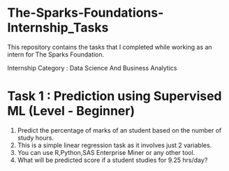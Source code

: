 # The-Sparks-Foundations-Internship_Tasks
This repository contains the tasks that I completed while working as an intern for The Sparks Foundation.

Internship Category : Data Science And Business Analytics

# Task 1 : Prediction using Supervised ML (Level - Beginner)

1. Predict the percentage of marks of an student based on the number of study hours.
2. This is a simple linear regression task as it involves just 2 variables.
3. You can use R,Python,SAS Enterprise Miner or any other tool.
4. What will be predicted score if a student studies for 9.25 hrs/day?
